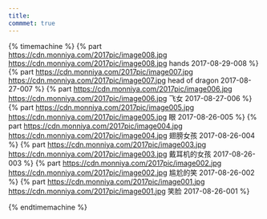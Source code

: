 ```yaml
---
title:  
commmet: true
---
```

  

{% timemachine %}
{% part https://cdn.monniya.com/2017pic/image008.jpg https://cdn.monniya.com/2017pic/image008.jpg hands 2017-08-29-008 %}
{% part https://cdn.monniya.com/2017pic/image007.jpg https://cdn.monniya.com/2017pic/image007.jpg head of dragon 2017-08-27-007 %}
{% part https://cdn.monniya.com/2017pic/image006.jpg https://cdn.monniya.com/2017pic/image006.jpg 飞女 2017-08-27-006 %}
{% part https://cdn.monniya.com/2017pic/image005.jpg https://cdn.monniya.com/2017pic/image005.jpg 眼 2017-08-26-005 %}
{% part https://cdn.monniya.com/2017pic/image004.jpg https://cdn.monniya.com/2017pic/image004.jpg 翅膀女孩 2017-08-26-004 %}
{% part https://cdn.monniya.com/2017pic/image003.jpg https://cdn.monniya.com/2017pic/image003.jpg 戴耳机的女孩 2017-08-26-003 %}
{% part https://cdn.monniya.com/2017pic/image002.jpg https://cdn.monniya.com/2017pic/image002.jpg 尴尬的笑 2017-08-26-002 %}
{% part https://cdn.monniya.com/2017pic/image001.jpg https://cdn.monniya.com/2017pic/image001.jpg 笑脸 2017-08-26-001 %}

{% endtimemachine %}